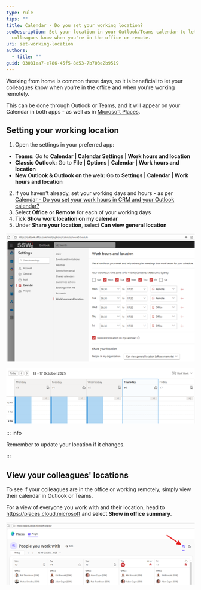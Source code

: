 ```yaml
---
type: rule
tips: ""
title: Calendar - Do you set your working location?
seoDescription: Set your location in your Outlook/Teams calendar to let your
  colleagues know when you're in the office or remote.
uri: set-working-location
authors:
  - title: ""
guid: 03081ea7-e786-45f5-8d53-7b703e2b9519
---
```

Working from home is common these days, so it is beneficial to let your colleagues know when you're in the office and when you're working remotely.

This can be done through Outlook or Teams, and it will appear on your Calendar in both apps - as well as in [Microsoft Places](https://www.microsoft.com/en-us/microsoft-teams/microsoft-places).

<!--endintro-->

## Setting your working location

1. Open the settings in your preferred app:

* **Teams:** Go to **Calendar | Calendar Settings | Work hours and location**
* **Classic Outlook:** Go to **File | Options | Calendar | Work hours and location**
* **New Outlook & Outlook on the web:** Go to **Settings | Calendar | Work hours and location**

2. If you haven't already, set your working days and hours - as per [Calendar - Do you set your work hours in CRM and your Outlook calendar?](https://www.ssw.com.au/rules/calendar-do-you-set-your-work-hours-in-your-calendars/)
3. Select **Office** or **Remote** for each of your working days
4. Tick **Show work location on my calendar**
5. Under **Share your location**, select **Can view general location**

![Figure: Outlook on the web | Work hours and location settings](work-location.png)

![Figure: Classic Outlook | Calendar with locations set](calendar-location.png)

::: info

Remember to update your location if it changes.

:::

## View your colleagues' locations

To see if your colleagues are in the office or working remotely, simply view their calendar in Outlook or Teams.

For a view of everyone you work with and their location, head to https://places.cloud.microsoft and select **Show in office summary**.

![Figure: Microsoft Places | Show in office summary](microsoft-places.png)
